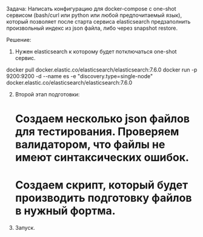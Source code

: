 Задача:
Написать конфигурацию для docker-compose с one-shot сервисом (bash/curl или python или любой предпочитаемый язык), который позволяет после старта сервиса elasticsearch предзаполнить произвольный индекс из json файла, либо через snapshot restore.

Решение:
1. Нужен elasticsearch к которому будет потключаться one-shot сервис.

  docker pull docker.elastic.co/elasticsearch/elasticsearch:7.6.0
  docker run -p 9200:9200 -d --name es -e "discovery.type=single-node" docker.elastic.co/elasticsearch/elasticsearch:7.6.0

2. Второй этап подготовки:
    # Создаем несколько json файлов для тестирования. Проверяем валидатором, что файлы не имеют синтаксических ошибок.
    # Создаем скрипт, который будет производить подготовку файлов в нужный фортма.

3. Запуск.
